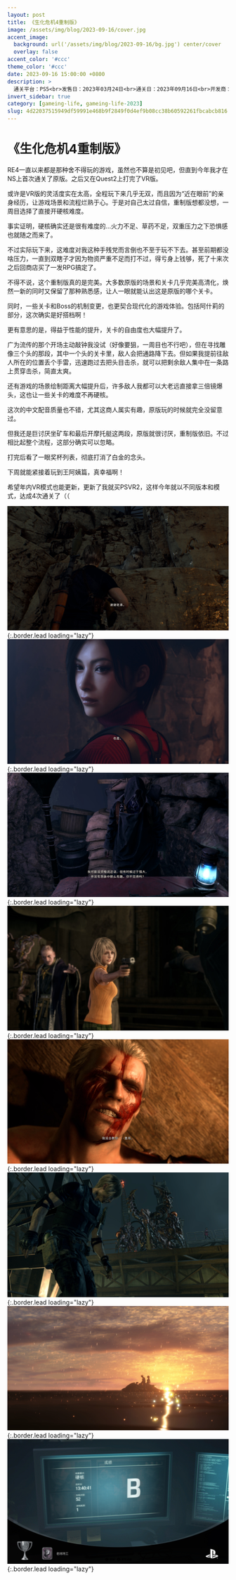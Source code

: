 ```yaml
---
layout: post
title: 《生化危机4重制版》
image: /assets/img/blog/2023-09-16/cover.jpg
accent_image: 
  background: url('/assets/img/blog/2023-09-16/bg.jpg') center/cover
  overlay: false
accent_color: '#ccc'
theme_color: '#ccc'
date: 2023-09-16 15:00:00 +0800
description: >
  通关平台：PS5<br>发售日：2023年03月24日<br>通关日：2023年09月16日<br>开发商：Capcom<br>发行商：Capcom
invert_sidebar: true
category: [gameing-life, gameing-life-2023]
slug: 4d22037515949df59991e468b9f2849f0d4ef9b08cc38b60592261fbcabcb816
---
```


# 《生化危机4重制版》

RE4一直以来都是那种舍不得玩的游戏，虽然也不算是初见吧，但直到今年我才在NS上首次通关了原版。之后又在Quest2上打完了VR版。

或许是VR版的灵活度实在太高，全程玩下来几乎无双，而且因为“近在眼前”的亲身经历，让游戏场景和流程烂熟于心。于是对自己太过自信，重制版想都没想，一周目选择了直接开硬核难度。

事实证明，硬核确实还是很有难度的...火力不足、草药不足，双重压力之下恐惧感也就随之而来了。

不过实际玩下来，这难度对我这种手残党而言倒也不至于玩不下去。甚至前期都没啥压力，一直到双瞎子才因为物资严重不足而打不过，得亏身上钱够，死了十来次之后回商店买了一发RPG搞定了。

不得不说，这个重制版真的是完美。大多数原版的场景和关卡几乎完美高清化，焕然一新的同时又保留了那种熟悉感，让人一眼就能认出这是原版的哪个关卡。

同时，一些关卡和Boss的机制变更，也更契合现代化的游戏体验。包括阿什莉的部分，这次确实是好搭档啊！

更有意思的是，得益于性能的提升，关卡的自由度也大幅提升了。

广为流传的那个开场主动敲钟我没试（好像要狙，一周目也不行吧），但在寻找雕像三个头的那段，其中一个头的关卡里，敌人会把通路降下去。但如果我提前往敌人所在的位置丢个手雷，迅速跑过去把头目击杀，就可以把剩余敌人集中在一条路上贯穿击杀，简直太爽。

还有游戏的场景绘制距离大幅提升后，许多敌人我都可以大老远直接拿三倍镜爆头，这也让一些关卡的难度不再硬核。

这次的中文配音质量也不错，尤其这商人属实有趣，原版玩的时候就完全没留意过。

但我还是巨讨厌坐矿车和最后开摩托艇这两段，原版就很讨厌，重制版依旧。不过相比起整个流程，这部分确实可以忽略。

打完后看了一眼奖杯列表，彻底打消了白金的念头。

下周就能紧接着玩到王阿姨篇，真幸福啊！

希望年内VR模式也能更新，更新了我就买PSVR2，这样今年就以不同版本和模式，达成4次通关了（（

![](/assets/img/blog/2023-09-16/1.jpg){:.border.lead loading="lazy"}
![](/assets/img/blog/2023-09-16/2.jpg){:.border.lead loading="lazy"}
![](/assets/img/blog/2023-09-16/3.jpg){:.border.lead loading="lazy"}
![](/assets/img/blog/2023-09-16/4.jpg){:.border.lead loading="lazy"}
![](/assets/img/blog/2023-09-16/5.jpg){:.border.lead loading="lazy"}
![](/assets/img/blog/2023-09-16/6.jpg){:.border.lead loading="lazy"}
![](/assets/img/blog/2023-09-16/7.jpg){:.border.lead loading="lazy"}
![](/assets/img/blog/2023-09-16/8.jpg){:.border.lead loading="lazy"}